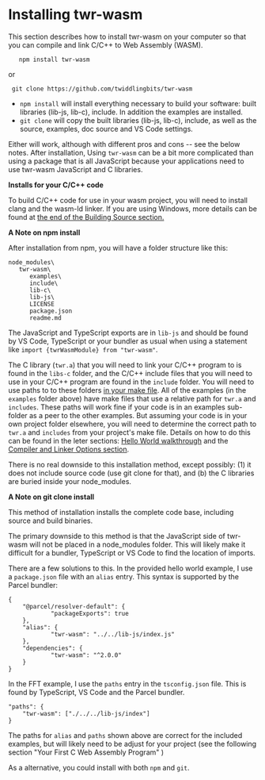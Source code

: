 <h1>Installing twr-wasm</h1>
This section describes how to install twr-wasm on your computer so that you can compile and link C/C++ to Web Assembly (WASM).

~~~
   npm install twr-wasm
~~~
or
~~~
 git clone https://github.com/twiddlingbits/twr-wasm
~~~

- `npm install` will install everything necessary to build your software: built libraries (lib-js, lib-c), include.  In addition the examples are installed.
- `git clone` will copy the built libraries (lib-js, lib-c), include, as well as the source, examples, doc source and VS Code settings.

Either will work, although with different pros and cons -- see the below notes.  After installation, Using `twr-wasm` can be a bit more complicated than using a package that is all JavaScript because your applications need to use twr-wasm JavaScript and C libraries.

**Installs for your C/C++ code**

  To build C/C++ code for use in your wasm project, you will need to install clang and the wasm-ld linker.  If you are using Windows, more details can be found at [the end of the Building Source section.](../more/building.md)

**A Note on npm install**

After installation from npm, you will have a folder structure like this:

~~~
node_modules\
   twr-wasm\
      examples\
      include\
      lib-c\
      lib-js\
      LICENSE
      package.json
      readme.md
~~~
The JavaScript and TypeScript exports are in `lib-js` and should be found by VS Code, TypeScript or your bundler as usual when using a statement like `import {twrWasmModule} from "twr-wasm"`.  

The C library (`twr.a`) that you will need to link your C/C++ program to is found in the `libs-c` folder, and the C/C++ include files that you will need to use in your C/C++ program are found in the `include` folder.   You will need to use paths to to these folders [in your make file](compiler-opts.md).  All of the examples (in the `examples` folder above) have make files that use a relative path for `twr.a` and `includes`. These paths will work fine if your code is in an examples sub-folder as a peer to the other examples.  But assuming your code is in your own project folder elsewhere, you will need to determine the correct path to `twr.a` and `includes` from your project's make file.  Details on how to do this can be found in the leter sections: [Hello World walkthrough](../gettingstarted/helloworld.md) and the [Compiler and Linker Options section](../gettingstarted/compiler-opts.md).

There is no real downside to this installation method, except possibly: (1) it does not include source code (use git clone for that), and (b) the C libraries are buried inside your node_modules.

**A Note on git clone install**

This method of installation installs the complete code base, including source and build binaries.   

The primary downside to this method is that the JavaScript side of twr-wasm will not be placed in a node_modules folder. This will likely make it difficult for a bundler, TypeScript or VS Code to find the location of imports.

There are a few solutions to this.  In the provided hello world example, I use a `package.json` file with an `alias` entry.  This syntax is supported by the Parcel bundler:

~~~
{
	"@parcel/resolver-default": {
			"packageExports": true
	},
	"alias": {
			"twr-wasm": "../../lib-js/index.js"
	},
	"dependencies": {
			"twr-wasm": "^2.0.0"
	}
}
~~~

In the FFT example, I use the `paths` entry in the `tsconfig.json` file.  This is found by TypeScript, VS Code and the Parcel bundler.

~~~
"paths": {
	"twr-wasm": ["./../../lib-js/index"]
}
~~~

The paths for `alias` and `paths` shown above are correct for the included examples, but will likely need to be adjust for your project (see the following section "Your First C Web Assembly Program" )

As a alternative, you could install with both `npm` and `git`.
